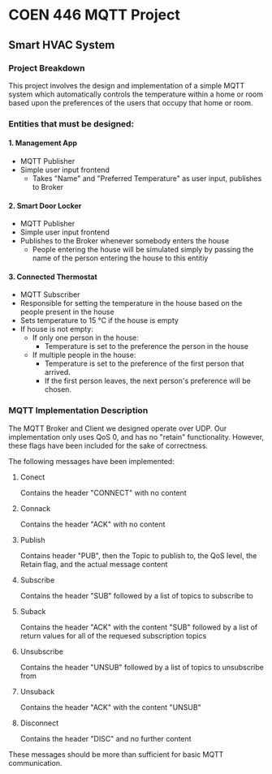 # COEN 446 MQTT Project

## Smart HVAC System

### Project Breakdown
This project involves the design and implementation of a simple MQTT system which automatically controls the temperature within a home or room based upon the preferences of the users that occupy that home or room.


### Entities that must be designed:
#### 1. Management App
  - MQTT Publisher
  - Simple user input frontend
    - Takes "Name" and "Preferred Temperature" as user input, publishes to Broker

#### 2. Smart Door Locker
  - MQTT Publisher
  - Simple user input frontend
  - Publishes to the Broker whenever somebody enters the house
    - People entering the house will be simulated simply by passing the name of the person entering the house to this entitiy

#### 3. Connected Thermostat
  - MQTT Subscriber
  - Responsible for setting the temperature in the house based on the people present in the house
  - Sets temperature to 15 &deg;C if the house is empty
  - If house is not empty:
    - If only one person in the house:
      - Temperature is set to the preference the person in the house
    - If multiple people in the house:
      - Temperature is set to the preference of the first person that arrived.
      - If the first person leaves, the next person's preference will be chosen.


### MQTT Implementation Description

The MQTT Broker and Client we designed operate over UDP. Our implementation only uses QoS 0, and has no "retain" functionality. However, these flags have been included for the sake of correctness.

The following messages have been implemented:

1. Conect
   
   Contains the header "CONNECT" with no content
2. Connack
   
   Contains the header "ACK" with no content
3. Publish
   
   Contains header "PUB", then the Topic to publish to, the QoS level, the Retain flag, and the actual message content
4. Subscribe
   
   Contains the header "SUB" followed by a list of topics to subscribe to
5. Suback
   
   Contains the header "ACK" with the content "SUB" followed by a list of return values for all of the requesed subscription topics
6. Unsubscribe
   
   Contains the header "UNSUB" followed by a list of topics to unsubscribe from
7. Unsuback
   
   Contains the header "ACK" with the content "UNSUB"
8. Disconnect
   
   Contains the header "DISC" and no further content

These messages should be more than sufficient for basic MQTT communication.